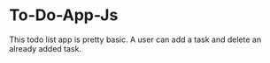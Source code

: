 # To-Do-App-Js
This todo list app is pretty basic. A user can add a task and delete an already added task.
